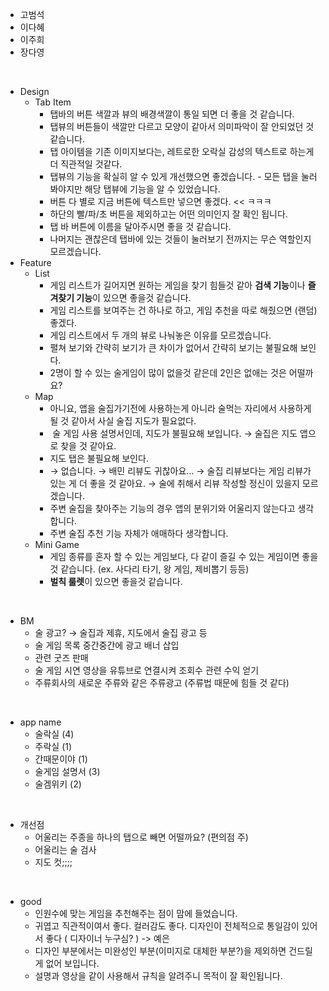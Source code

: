 - 고범석
- 이다혜
- 이주희
- 장다영

<br>

- Design
	- Tab Item
		- 탭바의 버튼 색깔과 뷰의 배경색깔이 통일 되면 더 좋을 것 같습니다.
		- 탭뷰의 버튼들이 색깔만 다르고 모양이 같아서 의미파악이 잘 안되었던 것 같습니다.
		- 탭 아이템을 기존 이미지보다는, 레트로한 오락실 감성의 텍스트로 하는게 더 직관적일 것같다.
		- 탭뷰의 기능을 확실히 알 수 있게 개선했으면 좋겠습니다. - 모든 탭을 눌러봐야지만 해당 탭뷰에 기능을 알 수 있었습니다.
		- 버튼 다 별로 지금 버튼에 텍스트만 넣으면 좋겠다. << ㅋㅋㅋ
		- 하단의 빨/파/초 버튼을 제외하고는 어떤 의미인지 잘 확인 됩니다.
		- 탭 바 버튼에 이름을 달아주시면 좋을 것 같습니다.
		- 나머지는 괜찮은데 탭바에 있는 것들이 눌러보기 전까지는 무슨 역할인지 모르겠습니다.
- Feature
	- List
		- 게임 리스트가 길어지면 원하는 게임을 찾기 힘들것 같아 **검색 기능**이나 **즐겨찾기 기능**이 있으면 좋을것 같습니다.
		- 게임 리스트를 보여주는 건 하나로 하고, 게임 추천을 따로 해줬으면 (랜덤) 좋겠다.
		- 게임 리스트에서 두 개의 뷰로 나눠놓은 이유를 모르겠습니다.
		- 펼쳐 보기와 간략히 보기가 큰 차이가 없어서 간략히 보기는 불필요해 보인다. 
		- 2명이 할 수 있는 술게임이 많이 없을것 같은데 2인은 없애는 것은 어떨까요?
	- Map
		- 아니요, 앱을 술집가기전에 사용하는게 아니라 술먹는 자리에서 사용하게 될 것 같아서 사실 술집 지도가 필요없다.
		-  술 게임 사용 설명서인데, 지도가 불필요해 보입니다. → 술집은 지도 앱으로 찾을 것 같아요.
		- 지도 탭은 불필요해 보인다.
		- → 없습니다. → 배민 리뷰도 귀찮아요... → 술집 리뷰보다는 게임 리뷰가 있는 게 더 좋을 것 같아요. → 술에 취해서 리뷰 작성할 정신이 있을지 모르겠습니다.
		- 주변 술집을 찾아주는 기능의 경우 앱의 분위기와 어울리지 않는다고 생각합니다.
		- 주변 술집 추천 기능 자체가 애매하다 생각합니다.
	- Mini Game
		- 게임 종류를 혼자 할 수 있는 게임보다, 다 같이 즐길 수 있는 게임이면 좋을 것 같습니다. (ex. 사다리 타기, 왕 게임, 제비뽑기 등등)
		- **벌칙 룰렛**이 있으면 좋을것 같습니다.

<br>

- BM
	- 술 광고? → 술집과 제휴, 지도에서 술집 광고 등
	- 술 게임 목록 중간중간에 광고 배너 삽입
	- 관련 굿즈 판매
	- 술 게임 시연 영상을 유튜브로 연결시켜 조회수 관련 수익 얻기
	- 주류회사의 새로운 주류와 같은 주류광고 (주류법 때문에 힘들 것 같다)

<br>

- app name
	- 술락실 (4)
	- 주락실 (1)
	- 간때문이야 (1)
	- 술게임 설명서 (3)
	- 술겜위키 (2)

<br>

- 개선점
	- 어울리는 주종을 하나의 탭으로 빼면 어떨까요? (편의점 주)
	- 어울리는 술 검사
	- 지도 컷;;;;

<br>

- good
	- 인원수에 맞는 게임을 추천해주는 점이 맘에 들었습니다.
	- 귀엽고 직관적이여서 좋다. 컬러감도 좋다. 디자인이 전체적으로 통일감이 있어서 좋다 ( 디자이너 누구심? ) -> 예은
	- 디자인 부분에서는 미완성인 부분(이미지로 대체한 부분?)을 제외하면 건드릴게 없어 보입니다.
	- 설명과 영상을 같이 사용해서 규칙을 알려주니 목적이 잘 확인됩니다.

